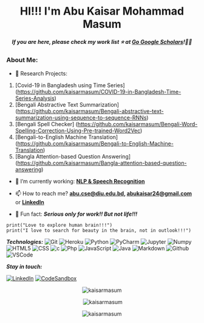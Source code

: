 <h1 align='center'>HI!!! I'm Abu Kaisar Mohammad Masum</h1>
 

<h5 align='center'>If you are here, please check my work list ⭐️ at <a href='https://scholar.google.com/citations?user=B194MGYAAAAJ'>Go
 Google Scholars</a>!👍🏻</h6>

 ### About Me:

- 🔭 Research Projects: 
1. [Covid-19 in Bangladesh using Time Series] (https://github.com/kaisarmasum/COVID-19-in-Bangladesh-Time-Series-Analysis)
2. [Bengali Abstractive Text Summarization] (https://github.com/kaisarmasum/Bengali-abstractive-text-summarization-using-sequence-to-sequence-RNNs)
3. [Bengali Spell Checker] (https://github.com/kaisarmasum/Bengali-Word-Spelling-Correction-Using-Pre-trained-Word2Vec)
4. [Bengali-to-English Machine Translation] (https://github.com/kaisarmasum/Bengali-to-English-Machine-Translation)
5. [Bangla Attention-based Question Answering] (https://github.com/kaisarmasum/Bangla-attention-based-question-answering)

- 🌱 I’m currently working: **[NLP & Speech Recognition](https://www.linkedin.com/in/abukaisar24/)**

- 📫 How to reach me? **abu.cse@diu.edu.bd, abukaisar24@gmail.com**
  or **[LinkedIn](https://www.linkedin.com/in/abukaisar24/)**

- 🎂 Fun fact: ***Serious only for work!! But not life!!!***


 
```tsx
print("Love to explore human brain!!!")
print("I love to search for beauty in the brain, not in outlook!!!")

```

***Technologies:***
![Git](https://img.shields.io/badge/-Git-000?&logo=git&logoColor=F05032)
![Heroku](https://img.shields.io/badge/-Heroku-000?&logo=Heroku)
![Python](https://img.shields.io/badge/-Python-000?&logo=Python&logoColor=B62829)
![PyCharm](https://img.shields.io/badge/-PyCharm-000?&logo=gradle&logoColor=02303A)
![Jupyter](https://img.shields.io/badge/-Jupyter-000?&logo=jupyter&logoColor=FF9900)
![Numpy](https://img.shields.io/badge/-Numpy-000?&logo=Numpy&logoColor=B62829)
![HTML5](https://img.shields.io/badge/-HTML5-000?&logo=html5&logoColor=E34F26)
![CSS](https://img.shields.io/badge/-CSS-000?&logo=css3&logoColor=1572B6)
![c](https://img.shields.io/badge/-c-000?&logo=c)
![Php](https://img.shields.io/badge/-Php-000?&logo=Php&logoColor=007ACC)
![JavaScript](https://img.shields.io/badge/-JavaScript-000?&logo=JavaScript&logoColor=ddc508)
![Java](https://img.shields.io/badge/-Java-000?&logo=Java&logoColor=B62829)
![Markdown](https://img.shields.io/badge/-Markdown%20-000?&logo=Markdown&logoColor=FC444F)
![Github](https://img.shields.io/badge/-Github-000?&logo=Github&logoColor=179EDC)
![VSCode](https://img.shields.io/badge/-VSCode-000?&logo=Visual%20Studio%20Code&logoColor=007ACC)

***Stay in touch:***

[![LinkedIn](https://img.shields.io/badge/-LinkedIn-000?&logo=LinkedIn&logoColor=0077B5)](https://www.linkedin.com/in/abukaisar24/)
[![CodeSandbox](https://img.shields.io/badge/-CodeSandbox-000?&logo=CodeSandbox&logoColor=ffffff)](https://codesandbox.com/alvaro%20israel%20nunes%20leite)

<div align="center">
  <p><img src="https://github-readme-stats.vercel.app/api/top-langs?username=kaisarmasum&show_icons=true&locale=en&layout=compact" alt="kaisarmasum" /></p>
 </div>

<div align="center">
  <p>&nbsp;<img src="https://github-readme-stats.vercel.app/api?username=kaisarmasum&show_icons=true&locale=en" alt="kaisarmasum" /></p>
 </div>

<div align="center"> 
 <p><img src="https://github-readme-streak-stats.herokuapp.com/?user=kaisarmasum&" alt="kaisarmasum" /></p>
 </div>


